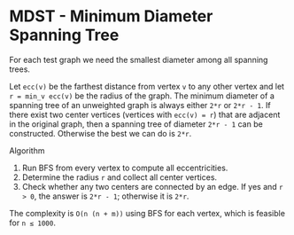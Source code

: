 # MDST - Minimum Diameter Spanning Tree

For each test graph we need the smallest diameter among all spanning trees.

Let `ecc(v)` be the farthest distance from vertex `v` to any other vertex and let
`r = min_v ecc(v)` be the radius of the graph.  The minimum diameter of a
spanning tree of an unweighted graph is always either `2*r` or `2*r - 1`.
If there exist two center vertices (vertices with `ecc(v) = r`) that are
adjacent in the original graph, then a spanning tree of diameter `2*r - 1`
can be constructed.  Otherwise the best we can do is `2*r`.

Algorithm

1. Run BFS from every vertex to compute all eccentricities.
2. Determine the radius `r` and collect all center vertices.
3. Check whether any two centers are connected by an edge.  If yes and
   `r > 0`, the answer is `2*r - 1`; otherwise it is `2*r`.

The complexity is `O(n (n + m))` using BFS for each vertex, which is feasible
for `n ≤ 1000`.
